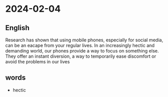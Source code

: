 # 2024-02-04

## English
Research has shown that using mobile
phones, especially for social media, can be
an eacape from your regular lives. In an
increasingly hectic and demanding world,
our phones provide a way to focus on
something else. They offer an instant
diversion, a way to temporarily ease
discomfort or avoid the problems in our lives

## words
* hectic

